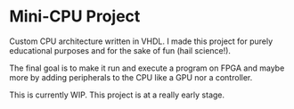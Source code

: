 # Mini-CPU Project

Custom CPU architecture written in VHDL. I made this project for purely educational purposes and for the sake of fun (hail science!).

The final goal is to make it run and execute a program on FPGA and maybe more by adding peripherals to the CPU like a GPU nor a controller.

This is currently WIP. This project is at a really early stage.
